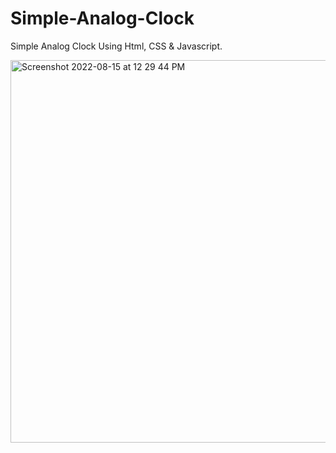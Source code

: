# Simple-Analog-Clock
Simple Analog Clock Using Html, CSS &amp; Javascript.

<img width="612" alt="Screenshot 2022-08-15 at 12 29 44 PM" src="https://user-images.githubusercontent.com/108448353/184593459-4a42ab66-715b-4041-b497-b223df7c6069.png">
